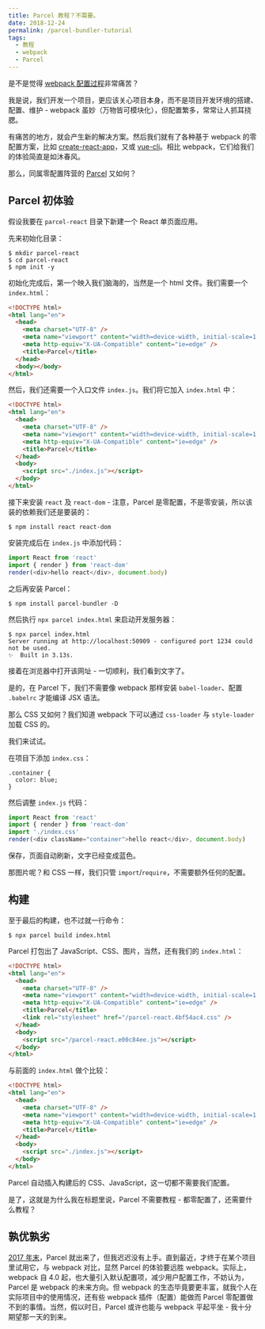 ```yaml
---
title: Parcel 教程？不需要。
date: 2018-12-24
permalink: /parcel-bundler-tutorial
tags:
  - 教程
  - webpack
  - Parcel
---
```


是不是觉得 [webpack 配置过程](https://blog.zfanw.com/webpack-tutorial/)非常痛苦？

我是说，我们开发一个项目，更应该关心项目本身，而不是项目开发环境的搭建、配置、维护 - webpack 虽妙（万物皆可模块化），但配置繁多，常常让人抓耳挠腮。

有痛苦的地方，就会产生新的解决方案。然后我们就有了各种基于 webpack 的零配置方案，比如 [create-react-app](https://github.com/facebook/create-react-app)，又或 [vue-cli](https://cli.vuejs.org)。相比 webpack，它们给我们的体验简直是如沐春风。

那么，同属零配置阵营的 [Parcel](https://parceljs.org) 又如何？

## Parcel 初体验

假设我要在 `parcel-react` 目录下新建一个 React 单页面应用。

先来初始化目录：

```
$ mkdir parcel-react
$ cd parcel-react
$ npm init -y
```

初始化完成后，第一个映入我们脑海的，当然是一个 html 文件。我们需要一个 `index.html`：

```html
<!DOCTYPE html>
<html lang="en">
  <head>
    <meta charset="UTF-8" />
    <meta name="viewport" content="width=device-width, initial-scale=1.0" />
    <meta http-equiv="X-UA-Compatible" content="ie=edge" />
    <title>Parcel</title>
  </head>
  <body></body>
</html>
```

然后，我们还需要一个入口文件 `index.js`。我们将它加入 `index.html` 中：

```html
<!DOCTYPE html>
<html lang="en">
  <head>
    <meta charset="UTF-8" />
    <meta name="viewport" content="width=device-width, initial-scale=1.0" />
    <meta http-equiv="X-UA-Compatible" content="ie=edge" />
    <title>Parcel</title>
  </head>
  <body>
    <script src="./index.js"></script>
  </body>
</html>
```

接下来安装 `react` 及 `react-dom` - 注意，Parcel 是零配置，不是零安装，所以该装的依赖我们还是要装的：

```
$ npm install react react-dom
```

安装完成后在 `index.js` 中添加代码：

```js
import React from 'react'
import { render } from 'react-dom'
render(<div>hello react</div>, document.body)
```

之后再安装 Parcel：

```
$ npm install parcel-bundler -D
```

然后执行 `npx parcel index.html` 来启动开发服务器：

```
$ npx parcel index.html
Server running at http://localhost:50909 - configured port 1234 could not be used.
✨  Built in 3.13s.
```

接着在浏览器中打开该网址 - 一切顺利，我们看到文字了。

是的，在 Parcel 下，我们不需要像 webpack 那样安装 `babel-loader`、配置 `.babelrc` 才能编译 JSX 语法。

那么 CSS 又如何？我们知道 webpack 下可以通过 `css-loader` 与 `style-loader` 加载 CSS 的。

我们来试试。

在项目下添加 `index.css`：

```
.container {
  color: blue;
}
```

然后调整 `index.js` 代码：

```js
import React from 'react'
import { render } from 'react-dom'
import './index.css'
render(<div className="container">hello react</div>, document.body)
```

保存，页面自动刷新，文字已经变成蓝色。

那图片呢？和 CSS 一样，我们只管 `import`/`require`，不需要额外任何的配置。

## 构建

至于最后的构建，也不过就一行命令：

```
$ npx parcel build index.html
```

Parcel 打包出了 JavaScript、CSS、图片，当然，还有我们的 `index.html`：

```html
<!DOCTYPE html>
<html lang="en">
  <head>
    <meta charset="UTF-8" />
    <meta name="viewport" content="width=device-width, initial-scale=1.0" />
    <meta http-equiv="X-UA-Compatible" content="ie=edge" />
    <title>Parcel</title>
    <link rel="stylesheet" href="/parcel-react.4bf54ac4.css" />
  </head>
  <body>
    <script src="/parcel-react.e00c84ee.js"></script>
  </body>
</html>
```

与前面的 `index.html` 做个比较：

```html
<!DOCTYPE html>
<html lang="en">
  <head>
    <meta charset="UTF-8" />
    <meta name="viewport" content="width=device-width, initial-scale=1.0" />
    <meta http-equiv="X-UA-Compatible" content="ie=edge" />
    <title>Parcel</title>
  </head>
  <body>
    <script src="./index.js"></script>
  </body>
</html>
```

Parcel 自动插入构建后的 CSS、JavaScript，这一切都不需要我们配置。

是了，这就是为什么我在标题里说，Parcel 不需要教程 - 都零配置了，还需要什么教程？

## 孰优孰劣

[2017 年末](https://medium.com/@devongovett/announcing-parcel-a-blazing-fast-zero-configuration-web-application-bundler-feac43aac0f1)，Parcel 就出来了，但我迟迟没有上手。直到最近，才终于在某个项目里试用它，与 webpack 对比，显然 Parcel 的体验要远胜 webpack。实际上，webpack 自 4.0 起，也大量引入默认配置项，减少用户配置工作，不妨认为，Parcel 是 webpack 的未来方向。但 webpack 的生态毕竟要更丰富，就我个人在实际项目中的使用情况，还有些 webpack 插件（配置）能做而 Parcel 零配置做不到的事情。当然，假以时日，Parcel 或许也能与 webpack 平起平坐 - 我十分期望那一天的到来。
